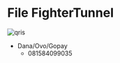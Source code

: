 # File FighterTunnel

![qris](https://sc-xray.yha.my.id/ftvpn.png)
- Dana/Ovo/Gopay
  - 081584099035
